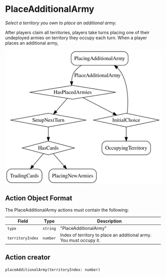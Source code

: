 

# PlaceAdditionalArmy

*Select a territory you own to place an additional army.*

After players claim all territories, players take turns placing one of their undeployed armies on territory they occupy each turn.
When a player places an additional army,

![PlaceAdditionalArmy state diagram](placeadditionalarmy.svg)
  

## Action Object Format
The PlaceAdditionalArmy actions must contain the following:

Field        | Type       | Description
------------ | ---------- | -----------
`type`     | `string` | "PlaceAdditionalArmy"
`territoryIndex` | `number` | Index of territory to place an additional army. You must occupy it.


## Action creator
`placeAdditionalArmy(territoryIndex: number)`


  
  